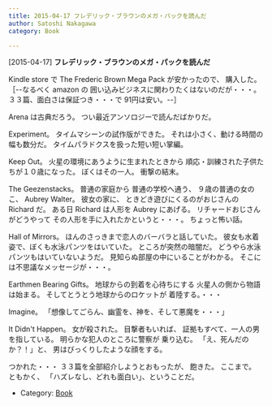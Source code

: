 ```yaml
---
title: 2015-04-17 フレデリック・ブラウンのメガ・パックを読んだ
author: Satoshi Nakagawa
category: Book

---
```


[2015-04-17] **フレデリック・ブラウンのメガ・パックを読んだ** 

 Kindle store で 
The Frederic Brown Mega Pack が安かったので、
購入した。［--なるべく amazon の
囲い込みビジネスに関わりたくはないのだが・・・。
３３篇、面白さは保証つき・・・で 91円は安い。--］

<!--more-->
 Arena は古典だろう。
つい最近アンソロジーで読んだばかりだ。

 Experiment。
タイムマシーンの試作版ができた。
それは小さく、動ける時間の幅も数分だ。
タイムパラドクスを扱った短い短い掌編。

 Keep Out。
火星の環境にあうように生まれたときから
順応・訓練された子供たちが１０歳になった。
ぼくはその一人。
衝撃の結末。 

 The Geezenstacks。
普通の家庭から
普通の学校へ通う、
９歳の普通の女のこ、
Aubrey Walter。
彼女の家に、
ときどき遊びにくるのがおじさんの Richard だ。
ある日 Richard は人形を Aubrey にあげる。
リチャードおじさんがどうやって
その人形を手に入れたかというと・・・。
ちょっと怖い話。

 Hall of Mirrors。
ほんのさっきまで恋人のバーバラと話していた。
彼女も水着姿で、ぼくも水泳パンツをはいていた。
ところが突然の暗闇だ。
どうやら水泳パンツもはいていないようだ。
見知らぬ部屋の中にいることがわかる。
そこには不思議なメッセージが・・・。

 Earthmen Bearing Gifts。
地球からの到着を心待ちにする
火星人の側から物語は始まる。
そしてとうとう地球からのロケットが
着陸する。・・・

 Imagine。
「想像してごらん、幽霊を、神を、そして悪魔を・・・」

 It Didn't Happen。
女が殺された。
目撃者もいれば、
証拠もすべて、一人の男を指している。
明らかな犯人のところに警察が
乗り込む。
「え、死んだのか？！」と、
男はびっくりしたような顔をする。

 つかれた・・・
３３篇を全部紹介しようとおもったが、
飽きた。
ここまで。
ともかく、
「ハズレなし、どれも面白い」、ということだ。

- Category: [Book](https://merapano.github.io/categories.html#Book)

